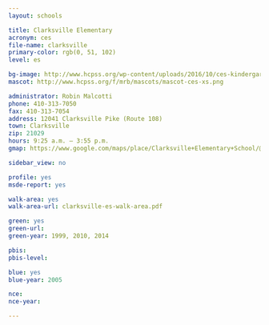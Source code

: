 ```yaml
---
layout: schools

title: Clarksville Elementary
acronym: ces
file-name: clarksville
primary-color: rgb(0, 51, 102)
level: es

bg-image: http://www.hcpss.org/wp-content/uploads/2016/10/ces-kindergarten.jpg
mascot: http://www.hcpss.org/f/mrb/mascots/mascot-ces-xs.png

administrator: Robin Malcotti
phone: 410-313-7050
fax: 410-313-7054
address: 12041 Clarksville Pike (Route 108)
town: Clarksville
zip: 21029
hours: 9:25 a.m. – 3:55 p.m.
gmap: https://www.google.com/maps/place/Clarksville+Elementary+School/@39.2185856,-76.9312884,17z/data=!3m1!4b1!4m2!3m1!1s0x89b7d8c62618b7ff:0x9fe19ada2dc196d6?hl=en

sidebar_view: no

profile: yes
msde-report: yes

walk-area: yes
walk-area-url: clarksville-es-walk-area.pdf

green: yes
green-url:
green-year: 1999, 2010, 2014

pbis:
pbis-level:

blue: yes
blue-year: 2005 

nce:
nce-year:

---
```

